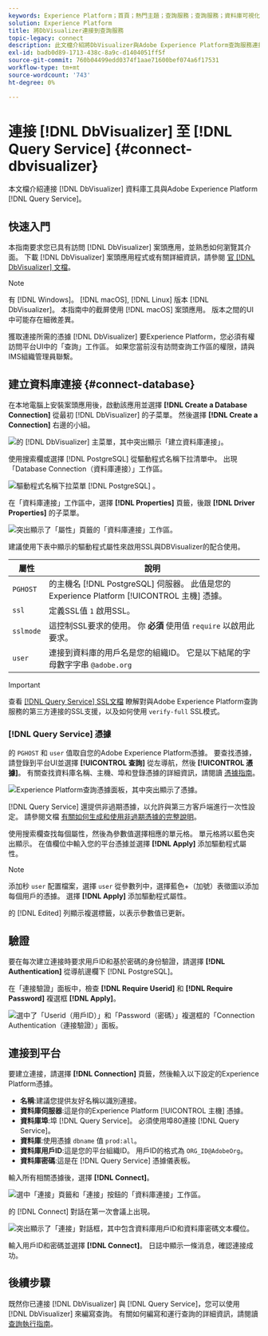 ```yaml
---
keywords: Experience Platform；首頁；熱門主題；查詢服務；查詢服務；資料庫可視化程式；資料庫可視化程式；資料庫可視化程式；連接到查詢服務；
solution: Experience Platform
title: 將DbVisualizer連接到查詢服務
topic-legacy: connect
description: 此文檔介紹將DbVisualizer與Adobe Experience Platform查詢服務連接的步驟。
exl-id: badb0d89-1713-438c-8a9c-d1404051ff5f
source-git-commit: 760b04499edd0374f1aae71600bef074a6f17531
workflow-type: tm+mt
source-wordcount: '743'
ht-degree: 0%

---
```


# 連接 [!DNL DbVisualizer] 至 [!DNL Query Service] {#connect-dbvisualizer}

本文檔介紹連接 [!DNL DbVisualizer] 資料庫工具與Adobe Experience Platform [!DNL Query Service]。

## 快速入門

本指南要求您已具有訪問 [!DNL DbVisualizer] 案頭應用，並熟悉如何瀏覽其介面。 下載 [!DNL DbVisualizer] 案頭應用程式或有關詳細資訊，請參閱 [官 [!DNL DbVisualizer] 文檔](https://www.dbvis.com/download/)。

>[!NOTE]
>
>有 [!DNL Windows]。 [!DNL macOS], [!DNL Linux] 版本 [!DNL DbVisualizer]。 本指南中的截屏使用 [!DNL macOS] 案頭應用。 版本之間的UI中可能存在細微差異。

獲取連接所需的憑據 [!DNL  DbVisualizer] 要Experience Platform，您必須有權訪問平台UI中的「查詢」工作區。 如果您當前沒有訪問查詢工作區的權限，請與IMS組織管理員聯繫。

## 建立資料庫連接 {#connect-database}

在本地電腦上安裝案頭應用後，啟動該應用並選擇 **[!DNL Create a Database Connection]** 從最初 [!DNL DbVisualizer] 的子菜單。 然後選擇 **[!DNL Create a Connection]** 右邊的小組。

![的 [!DNL DbVisualizer] 主菜單，其中突出顯示「建立資料庫連接」。](../images/clients/dbvisualizer/create-db-connection.png)

使用搜索欄或選擇 [!DNL PostgreSQL] 從驅動程式名稱下拉清單中。 出現「Database Connection（資料庫連接）」工作區。

![驅動程式名稱下拉菜單 [!DNL PostgreSQL] 。](../images/clients/dbvisualizer/driver-name.png)

在「資料庫連接」工作區中，選擇 **[!DNL Properties]** 頁籤，後跟 **[!DNL Driver Properties]** 的子菜單。

![突出顯示了「屬性」頁籤的「資料庫連接」工作區。](../images/clients/dbvisualizer/driver-properties.png)

建議使用下表中顯示的驅動程式屬性來啟用SSL與DBVisualizer的配合使用。

| 屬性 | 說明 |
| ------ | ------ |
| `PGHOST` | 的主機名 [!DNL PostgreSQL] 伺服器。 此值是您的Experience Platform [!UICONTROL 主機] 憑據。 |
| `ssl` | 定義SSL值 `1` 啟用SSL。 |
| `sslmode` | 這控制SSL要求的使用。 你 **必須** 使用值 `require` 以啟用此要求。 |
| `user` | 連接到資料庫的用戶名是您的組織ID。 它是以下結尾的字母數字字串 `@adobe.org` |

>[!IMPORTANT]
>
>查看 [[!DNL Query Service] SSL文檔](./ssl-modes.md) 瞭解對與Adobe Experience Platform查詢服務的第三方連接的SSL支援，以及如何使用 `verify-full` SSL模式。

### [!DNL Query Service] 憑據

的 `PGHOST` 和 `user` 值取自您的Adobe Experience Platform憑據。 要查找憑據，請登錄到平台UI並選擇 **[!UICONTROL 查詢]** 從左導航，然後 **[!UICONTROL 憑據]**。 有關查找資料庫名稱、主機、埠和登錄憑據的詳細資訊，請閱讀 [憑據指南](../ui/credentials.md)。

![Experience Platform查詢憑據面板，其中突出顯示了憑據。](../images/clients/dbvisualizer/query-service-credentials-page.png)

[!DNL Query Service] 還提供非過期憑據，以允許與第三方客戶端進行一次性設定。 請參閱文檔 [有關如何生成和使用非過期憑據的完整說明](../ui/credentials.md#non-expiring-credentials)。

使用搜索欄查找每個屬性，然後為參數值選擇相應的單元格。 單元格將以藍色突出顯示。 在值欄位中輸入您的平台憑據並選擇 **[!DNL Apply]** 添加驅動程式屬性。

>[!NOTE]
>
>添加秒 `user` 配置檔案，選擇 `user` 從參數列中，選擇藍色+（加號）表徵圖以添加每個用戶的憑據。 選擇 **[!DNL Apply]** 添加驅動程式屬性。

的 [!DNL Edited] 列顯示複選標籤，以表示參數值已更新。

## 驗證

要在每次建立連接時要求用戶ID和基於密碼的身份驗證，請選擇 **[!DNL Authentication]** 從導航邊欄下 [!DNL PostgreSQL]。

在「連接驗證」面板中，檢查 **[!DNL Require Userid]** 和 **[!DNL Require Password]** 複選框 **[!DNL Apply]**。

![選中了「Userid（用戶ID）」和「Password（密碼）」複選框的「Connection Authentication（連接驗證）」面板。](../images/clients/dbvisualizer/connection-authentication.png)

## 連接到平台

要建立連接，請選擇 **[!DNL Connection]** 頁籤，然後輸入以下設定的Experience Platform憑據。

- **名稱**:建議您提供友好名稱以識別連接。
- **資料庫伺服器**:這是你的Experience Platform [!UICONTROL 主機] 憑據。
- **資料庫埠**:埠 [!DNL Query Service]。 必須使用埠80連接 [!DNL Query Service]。
- **資料庫**:使用憑據 `dbname` 值 `prod:all`。
- **資料庫用戶ID**:這是您的平台組織ID。 用戶ID的格式為 `ORG_ID@AdobeOrg`。
- **資料庫密碼**:這是在 [!DNL Query Service] 憑據儀表板。

輸入所有相關憑據後，選擇 **[!DNL Connect]**。

![選中「連接」頁籤和「連接」按鈕的「資料庫連接」工作區。](../images/clients/dbvisualizer/connect.png)

的 [!DNL Connect] 對話在第一次會議上出現。

![突出顯示了「連接」對話框，其中包含資料庫用戶ID和資料庫密碼文本欄位。](../images/clients/dbvisualizer/connect-dialog.png)

輸入用戶ID和密碼並選擇 **[!DNL Connect]**。 日誌中顯示一條消息，確認連接成功。

## 後續步驟

既然你已連接 [!DNL DbVisualizer] 與 [!DNL Query Service]，您可以使用 [!DNL DbVisualizer] 來編寫查詢。 有關如何編寫和運行查詢的詳細資訊，請閱讀 [查詢執行指南](../best-practices/writing-queries.md)。
